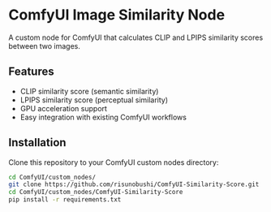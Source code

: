 # ComfyUI Image Similarity Node

A custom node for ComfyUI that calculates CLIP and LPIPS similarity scores between two images.

## Features

- CLIP similarity score (semantic similarity)
- LPIPS similarity score (perceptual similarity)
- GPU acceleration support
- Easy integration with existing ComfyUI workflows

## Installation

Clone this repository to your ComfyUI custom nodes directory:
```bash
cd ComfyUI/custom_nodes/
git clone https://github.com/risunobushi/ComfyUI-Similarity-Score.git
cd ComfyUI/custom_nodes/ComfyUI-Similarity-Score
pip install -r requirements.txt
